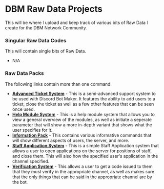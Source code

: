 # DBM Raw Data Projects
This will be where I upload and keep track of various bits of Raw Data I create for the DBM Network Community.    

### Singular Raw Data Codes
This will contain single bits of Raw Data.

* N/A
    
### Raw Data Packs
The following links contain more than one command.

* **[Advanced Ticket System](https://github.com/zachdoug24/DBM-Raw-Data/tree/master/Advanced%20Ticket%20System)** - This is a semi-advanced support system to be used with Discord Bot Maker. It features the ability to add users to a ticket, close the ticket as well as a few other features that can be seen once used.
* **[Help Module System](https://github.com/zachdoug24/DBM-Raw-Data/tree/master/Help%20Module%20System)** - This is a help module system that allows you to view a general overview of the modules, as well as initiate a seperate parameter that will show a more in-depth variant that shows what the user specifies for it.
* **[Information Pack](https://github.com/zachdoug24/DBM-Raw-Data/tree/master/Information%20Pack)** - This contains various informative commands that will show different aspects of users, the server, and more.
* **[Staff Application System](https://github.com/zachdoug24/DBM-Raw-Data/tree/master/Staff%20Application%20System)** - This is a simple Staff Application system that allows a user to open applications on the server for positions of staff, and close them. This will also how the specified user's application in the channel specified.
* **[Verification System](https://github.com/zachdoug24/DBM-Raw-Data/tree/master/Verification%20System)** - This allows a user to get a code issued to them that they must verify in the appropriate channel, as well as makes sure that the only things that can be said in the appropriate channel are by the bot.
